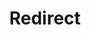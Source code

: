 ﻿---
layout: src/layouts/Redirect.astro
title: Redirect
redirect: https://octopus.com/docs/administration/managing-infrastructure/moving-your-octopus/move-the-database
pubDate:  2023-01-01
navSearch: false
navSitemap: false
navMenu: false
---

